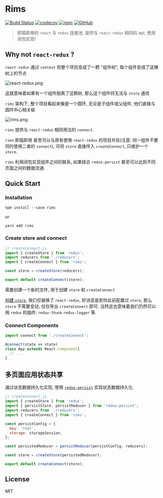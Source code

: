 # Rims

[![Build Status](https://travis-ci.org/chenyueban/rims.svg?branch=master)](https://travis-ci.org/chenyueban/rims)
[![codecov](https://codecov.io/gh/chenyueban/rims/branch/master/graph/badge.svg)](https://codecov.io/gh/chenyueban/rims)
[![npm](https://img.shields.io/npm/v/rims.svg)](https://www.npmjs.com/package/rims)
[![GitHub](https://img.shields.io/github/license/mashape/apistatus.svg)](https://github.com/chenyueban/rims/blob/master/LICENSE)

> 即插即用的 `react` 与 `redux` 连接池, 提供与 `react-redux` 相同的 api, 使用闭包实现!

## Why not `react-redux` ?

`react-redux` 通过 `context` 将整个项目变成了一颗 "组件树", 每个组件变成了这棵树上的节点

![react-redux.png](https://i.loli.net/2018/12/27/5c2446220f4f1.png)

这就意味着如果有一个组件脱离了这颗树, 那么这个组件将无法与 `store` 通信

`rims` 架构下, 整个项目看起来像是一个圆环, 无论是子组件或父组件, 他们直接与圆环中心相关联

![rims.png](https://i.loli.net/2018/12/27/5c2446359ecae.png)

`rims` 提供与 `react-redux` 相同用法的 `connect`.

`rims` 即插即用 甚至可以与原有使用 `react-redux` 的项目共存(注意: 同一组件不要同时使用二者的 `connect`), 可将 `store` 直接传入 `createConnect`, 只维护一个 `store`.

`rims` 利用闭包实现组件之间的联系, 如果结合 `redux-persist` 甚至可以达到不同页面之间的数据流通.

## Quick Start

### Installation

```
npm install --save rims
```
or
```
yarn add rims
```

### Create store and connect

```js
// createConnect.js
import { createStore } from 'redux';
import reducers from './reducers';
import { createConnect } from 'rims';

const store = createStore(reducers);

export default createConnect(store);
```

需要创建一个新的文件, 用于创建 `store` 和 `createConnect`

[创建 `store`](https://redux.js.org/basics/store), 我们仅替换了 `react-redux`,
好消息是若你此前配置过 `store`, 那么 `store` 不需要变动, 仅仅导出 `createConnect` 即可. 当然这也意味着我们仍然可以用 `redux` 的插件: `redux-thunk` `redux-logger` 等.

### Connect Components

```js
import connect from './createConnect';

@connect(state => state)
class App extends React.Component{
  // ...
}
```

## 多页面应用状态共享

通过状态数据持久化实现, 使用 [`redux-persist`](https://github.com/rt2zz/redux-persist) 实现状态数据持久化.

```js
// createConnect.js
import { createStore } from 'redux';
import { persistStore, persistReducer } from 'redux-persist';
import reducers from './reducers';
import { createConnect } from 'rims';

const persistConfig = {
  key: 'root',
  storage: storageSession,
};

const persistedReducer = persistReducer(persistConfig, reducers);

const store = createStore(persistedReducer);

export default createConnect(store);
```

## License

MIT